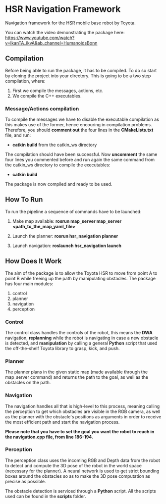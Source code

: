 # HSR Navigation Framework

Navigation framework for the HSR mobile base robot by Toyota.

You can watch the video demonstrating the package here: https://www.youtube.com/watch?v=IkanTA_ikvA&ab_channel=HumanoidsBonn

## Compilation

Before being able to run the package, it has to be compiled. To do so start by cloning the project into your directory. This is going to be a two step compilation, where:

1) First we compile the messages, actions, etc.
2) We compile the C++ executables.

### Message/Actions compilation

To compile the messages we have to disable the executable compilation as this makes use of the former, hence encouring in compilation problems. Therefore, you should **comment out** the four lines in the **CMakeLists.txt** file, and run:

- **catkin build** from the catkin_ws directory

The compilation should have been successful. Now **uncomment** the same four lines you commented before and run again the same command from the catkin_ws directory to compile the executables:

- **catkin build**

The package is now compiled and ready to be used.

## How To Run

To run the pipeline a sequence of commands have to be launched:

1) Make map available: **rosrun map_server map_server <path_to_the_map_yaml_file>**

2) Launch the planner: **rosrun hsr_navigation planner**

3) Launch navigation: **roslaunch hsr_navigation launch**

## How Does It Work

The aim of the package is to allow the Toyota HSR to move from point A to point B while freeing up the path by manipulating obstacles. The package has four main modules:

1) control
2) planner
3) navigation
4) perception

### Control

The control class handles the controls of the robot, this means the **DWA** navigation, **replanning** while the robot is navigating in case a new obstacle is detected, and **manipulation** by calling a general **Python** script that used the off-the-shelf Toyota library to grasp, kick, and push.

### Planner

The planner plans in the given static map (made available through the map_server command) and returns the path to the goal, as well as the obstacles on the path.

### Navigation

The navigation handles all that is high-level to this process, meaning calling the perception to get which obstacles are visible in the RGB camera, as well as the planner with the obstacle's positions as arguments in order to receive the most efficient path and start the navigation process.

**Please note that you have to set the goal you want the robot to reach in the navigation.cpp file, from line 186-194**.

### Perception

The perception class uses the incoming RGB and Depth data from the robot to detect and compute the 3D pose of the robot in the world space (necessary for the planner). A neural network is used to get strict bounding boxes around the obstacles so as to make the 3D pose computation as precise as possible.

The obstacle detection is serviced through a **Python** script. All the scripts used can be found in the **scripts** folder.
